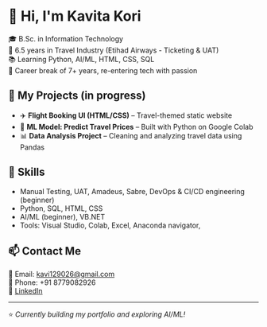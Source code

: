 # 👋 Hi, I'm Kavita Kori

🎓 B.Sc. in Information Technology  
💼 6.5 years in Travel Industry (Etihad Airways - Ticketing & UAT)  
📚 Learning Python, AI/ML, HTML, CSS, SQL  
🌱 Career break of 7+ years, re-entering tech with passion

## 🚀 My Projects (in progress)

- ✈️ **Flight Booking UI (HTML/CSS)** – Travel-themed static website
- 🧠 **ML Model: Predict Travel Prices** – Built with Python on Google Colab
- 📊 **Data Analysis Project** – Cleaning and analyzing travel data using Pandas

## 📌 Skills
- Manual Testing, UAT, Amadeus, Sabre, DevOps & CI/CD engineering (beginner)
- Python, SQL, HTML, CSS
- AI/ML (beginner), VB.NET
- Tools: Visual Studio, Colab, Excel, Anaconda navigator, 

## 📫 Contact Me
📧 Email: kavi129026@gmail.com  
📱 Phone: +91 8779082926  
🔗 [LinkedIn](https://www.linkedin.com/in/kavita-kori-274b3b357/)

---

⭐️ *Currently building my portfolio and exploring AI/ML!*
